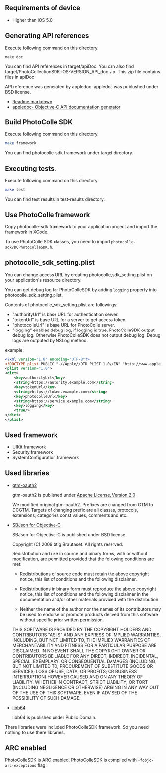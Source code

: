 ## Requirements of device

- Higher than iOS 5.0

## Generating API references

Execute following command on this directory.

```
make doc
```

You can find API references in target/apiDoc. You can also find
target/PhotoCollectionSDK-iOS-VERSION\_API\_doc.zip. This zip file
contains files in apiDoc

API reference was generated by appledoc. appledoc was publushed under
BSD license.

  * [Readme.markdown](https://github.com/tomaz/appledoc)
  * [appledoc- Objective-C API documentation generator](http://gentlebytes.com/appledoc/)

## Build PhotoColle SDK

Execute following command on this directory.

```sh
make framework
```

You can find photocolle-sdk framework under target directory.

## Executing tests.

Execute following command on this directory.

```sh
make test
```

You can find test results in test-results directory.

## Use PhotoColle framework

Copy photocolle-sdk framework to your application project and import
the framework in XCode.

To use PhotoColle SDK classes, you need to import
```photocolle-sdk/DCPhotoColleSDK.h```.

## photocolle\_sdk\_setting.plist

You can change access URL by creating photocolle\_sdk\_setting.plist
on your application's resource directory.

You can get debug log for PhotoColleSDK by adding ```logging```
property into photocolle\_sdk\_setting.plist.

Contents of photocolle\_sdk\_setting.plist are followings:

  * "authorityUrl" is base URL for authentication server.
  * "tokenUrl" is base URL for a server to get access token.
  * "photocolleUrl" is base URL for PhotoColle server.
  * "logging" enables debug log, if logging is true, PhotoColleSDK output debug log. Otherwise PhotoColleSDK does not output debug log. Debug logs are outputed by NSLog method.

example:

```xml
<?xml version="1.0" encoding="UTF-8"?>
<!DOCTYPE plist PUBLIC "-//Apple//DTD PLIST 1.0//EN" "http://www.apple.com/DTDs/PropertyList-1.0.dtd">
<plist version="1.0">
<dict>
	<key>authorityUrl</key>
	<string>https://autority.example.com</string>
	<key>tokenUrl</key>
	<string>https://token.example.com</string>
	<key>photocolleUrl</key>
	<string>https://service.example.com</string>
	<key>logging</key>
	<true/>
</dict>
</plist>
```

## Used framework

  * UIKit.framework
  * Security.framework
  * SystemConfiguration.framework

## Used libraries

  * [gtm-oauth2](https://code.google.com/p/gtm-oauth2/)

    gtm-oauth2 is published under [Apache License, Version
    2.0](http://www.apache.org/licenses/LICENSE-2.0)

    We modified original gtm-oauth2. Prefixes are changed from GTM to
    DCGTM. Targets of changing prefix are all classes, protocols,
    extensions, categories const values, comments and etc.

  * [SBJson for Objective-C](http://superloopy.io/json-framework/)

    SBJson for Objective-C is published under BSD license.

    Copyright (C) 2009 Stig Brautaset. All rights reserved.
    
    Redistribution and use in source and binary forms, with or without
    modification, are permitted provided that the following conditions are met:
    
    * Redistributions of source code must retain the above copyright notice, this
      list of conditions and the following disclaimer.
    
    * Redistributions in binary form must reproduce the above copyright notice,
      this list of conditions and the following disclaimer in the documentation
      and/or other materials provided with the distribution.
    
    * Neither the name of the author nor the names of its contributors may be used
      to endorse or promote products derived from this software without specific
      prior written permission.
    
    THIS SOFTWARE IS PROVIDED BY THE COPYRIGHT HOLDERS AND CONTRIBUTORS "AS IS"
    AND ANY EXPRESS OR IMPLIED WARRANTIES, INCLUDING, BUT NOT LIMITED TO, THE
    IMPLIED WARRANTIES OF MERCHANTABILITY AND FITNESS FOR A PARTICULAR PURPOSE ARE
    DISCLAIMED. IN NO EVENT SHALL THE COPYRIGHT OWNER OR CONTRIBUTORS BE LIABLE
    FOR ANY DIRECT, INDIRECT, INCIDENTAL, SPECIAL, EXEMPLARY, OR CONSEQUENTIAL
    DAMAGES (INCLUDING, BUT NOT LIMITED TO, PROCUREMENT OF SUBSTITUTE GOODS OR
    SERVICES; LOSS OF USE, DATA, OR PROFITS; OR BUSINESS INTERRUPTION) HOWEVER
    CAUSED AND ON ANY THEORY OF LIABILITY, WHETHER IN CONTRACT, STRICT LIABILITY,
    OR TORT (INCLUDING NEGLIGENCE OR OTHERWISE) ARISING IN ANY WAY OUT OF THE USE
    OF THIS SOFTWARE, EVEN IF ADVISED OF THE POSSIBILITY OF SUCH DAMAGE.

  * [libb64](http://libb64.sourceforge.net)

    libb64 is published under Public Domain.

There libraries were included PhotoColleSDK framework. So you need
nothing to use there libraries.

## ARC enabled

PhotoColleSDK is ARC enabled. PhotoColleSDK is compiled with
```-fobjc-arc-exceptions``` flag.
